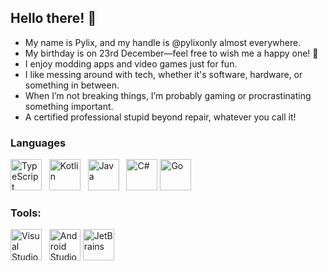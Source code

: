 ## Hello there! 👋

- My name is Pylix, and my handle is @pylixonly almost everywhere.
- My birthday is on 23rd December—feel free to wish me a happy one! 🎂
- I enjoy modding apps and video games just for fun.
- I like messing around with tech, whether it's software, hardware, or something in between.
- When I’m not breaking things, I’m probably gaming or procrastinating something important.
- A certified professional stupid beyond repair, whatever you call it!  

### Languages

<p align="left">
  <img src="https://cdn.jsdelivr.net/gh/devicons/devicon/icons/typescript/typescript-original.svg" width="50" height="50" alt="TypeScript"/> &nbsp;
  <img src="https://cdn.jsdelivr.net/gh/devicons/devicon/icons/kotlin/kotlin-original.svg" width="50" height="50" alt="Kotlin"/> &nbsp;
  <img src="https://cdn.jsdelivr.net/gh/devicons/devicon/icons/java/java-original.svg" width="50" height="50" alt="Java"/> &nbsp;
  <img src="https://cdn.jsdelivr.net/gh/devicons/devicon/icons/csharp/csharp-original.svg" width="50" height="50" alt="C#"/>  
  <img src="https://cdn.jsdelivr.net/gh/devicons/devicon/icons/go/go-original-wordmark.svg" width="50" height="50" alt="Go"/>  
</p>

### Tools:  

<p align="left">
  <img src="https://cdn.jsdelivr.net/gh/devicons/devicon/icons/vscode/vscode-original.svg" width="50" height="50" alt="Visual Studio Code"/> &nbsp;
  <img src="https://cdn.jsdelivr.net/gh/devicons/devicon/icons/androidstudio/androidstudio-original.svg" width="50" height="50" alt="Android Studio"/>  
  <img src="https://cdn.jsdelivr.net/gh/devicons/devicon/icons/jetbrains/jetbrains-original.svg" width="50" height="50" alt="JetBrains"/>
</p>
